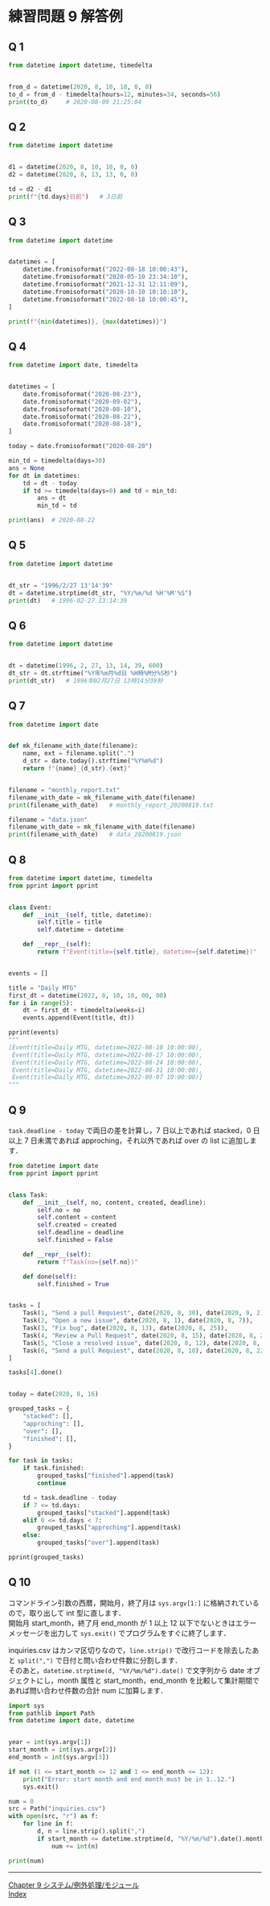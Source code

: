 # 練習問題 9 解答例


## Q 1

```python
from datetime import datetime, timedelta


from_d = datetime(2020, 8, 10, 10, 0, 0)
to_d = from_d - timedelta(hours=12, minutes=34, seconds=56)
print(to_d)     # 2020-08-09 21:25:04
```


## Q 2

```python
from datetime import datetime


d1 = datetime(2020, 8, 10, 10, 0, 0)
d2 = datetime(2020, 8, 13, 13, 0, 0)

td = d2 - d1
print(f"{td.days}日前")   # 3日前

```


## Q 3

```python
from datetime import datetime


datetimes = [
    datetime.fromisoformat("2022-08-18 10:00:43"),
    datetime.fromisoformat("2020-05-10 23:34:10"),
    datetime.fromisoformat("2021-12-31 12:11:09"),
    datetime.fromisoformat("2020-10-10 10:10:10"),
    datetime.fromisoformat("2022-08-18 10:00:45"),
]

print(f"{min(datetimes)}, {max(datetimes)}")

```


## Q 4

```python
from datetime import date, timedelta


datetimes = [
    date.fromisoformat("2020-08-23"),
    date.fromisoformat("2020-09-02"),
    date.fromisoformat("2020-08-10"),
    date.fromisoformat("2020-08-22"),
    date.fromisoformat("2020-08-18"),
]

today = date.fromisoformat("2020-08-20")

min_td = timedelta(days=30)
ans = None
for dt in datetimes:
    td = dt - today
    if td >= timedelta(days=0) and td < min_td:
        ans = dt
        min_td = td

print(ans)  # 2020-08-22

```


## Q 5

```python
from datetime import datetime


dt_str = "1996/2/27 13'14'39"
dt = datetime.strptime(dt_str, "%Y/%m/%d %H'%M'%S")
print(dt)   # 1996-02-27 13:14:39

```


## Q 6

```python
from datetime import datetime


dt = datetime(1996, 2, 27, 13, 14, 39, 600)
dt_str = dt.strftime("%Y年%m月%d日 %H時%M分%S秒")
print(dt_str)   # 1996年02月27日 13時14分39秒

```


## Q 7

```python
from datetime import date


def mk_filename_with_date(filename):
    name, ext = filename.split(".")
    d_str = date.today().strftime("%Y%m%d")
    return f"{name}_{d_str}.{ext}"


filename = "monthly_report.txt"
filename_with_date = mk_filename_with_date(filename)
print(filename_with_date)   # monthly_report_20200819.txt

filename = "data.json"
filename_with_date = mk_filename_with_date(filename)
print(filename_with_date)   # data_20200819.json

```


## Q 8

```python
from datetime import datetime, timedelta
from pprint import pprint


class Event:
    def __init__(self, title, datetime):
        self.title = title
        self.datetime = datetime

    def __repr__(self):
        return f"Event(title={self.title}, datetime={self.datetime})"


events = []

title = "Daily MTG"
first_dt = datetime(2022, 8, 10, 10, 00, 00)
for i in range(5):
    dt = first_dt + timedelta(weeks=i)
    events.append(Event(title, dt))

pprint(events)
"""
[Event(title=Daily MTG, datetime=2022-08-10 10:00:00),
 Event(title=Daily MTG, datetime=2022-08-17 10:00:00),
 Event(title=Daily MTG, datetime=2022-08-24 10:00:00),
 Event(title=Daily MTG, datetime=2022-08-31 10:00:00),
 Event(title=Daily MTG, datetime=2022-09-07 10:00:00)]
"""

```


## Q 9

`task.deadline - today` で両日の差を計算し，7 日以上であれば stacked，0 日以上 7 日未満であれば approching，それ以外であれば over の list に追加します．  

```python
from datetime import date
from pprint import pprint


class Task:
    def __init__(self, no, content, created, deadline):
        self.no = no
        self.content = content
        self.created = created
        self.deadline = deadline
        self.finished = False

    def __repr__(self):
        return f"Task(no={self.no})"

    def done(self):
        self.finished = True


tasks = [
    Task(1, "Send a pull Requiest", date(2020, 8, 30), date(2020, 9, 2)),
    Task(2, "Open a new issue", date(2020, 8, 1), date(2020, 8, 7)),
    Task(3, "Fix bug", date(2020, 8, 13), date(2020, 8, 25)),
    Task(4, "Review a Pull Request", date(2020, 8, 15), date(2020, 8, 20)),
    Task(5, "Close a resolved issue", date(2020, 8, 12), date(2020, 8, 17)),
    Task(6, "Send a pull Requiest", date(2020, 8, 10), date(2020, 8, 22)),
]

tasks[4].done()


today = date(2020, 8, 16)

grouped_tasks = {
    "stacked": [],
    "approching": [],
    "over": [],
    "finished": [],
}

for task in tasks:
    if task.finished:
        grouped_tasks["finished"].append(task)
        continue

    td = task.deadline - today
    if 7 <= td.days:
        grouped_tasks["stacked"].append(task)
    elif 0 <= td.days < 7:
        grouped_tasks["approching"].append(task)
    else:
        grouped_tasks["over"].append(task)

pprint(grouped_tasks)

```


## Q 10

コマンドライン引数の西暦，開始月，終了月は `sys.argv[1:]` に格納されているので，取り出して int 型に直します．  
開始月 start_month，終了月 end_month が 1 以上 12 以下でないときはエラーメッセージを出力して `sys.exit()` でプログラムをすぐに終了します．  

inquiries.csv はカンマ区切りなので，`line.strip()` で改行コードを除去したあと `split(",")` で日付と問い合わせ件数に分割します．  
そのあと，`datetime.strptime(d, "%Y/%m/%d").date()` で文字列から date オブジェクトにし，month 属性と start_month，end_month を比較して集計期間であれば問い合わせ件数の合計 num に加算します．  

```python
import sys
from pathlib import Path
from datetime import date, datetime


year = int(sys.argv[1])
start_month = int(sys.argv[2])
end_month = int(sys.argv[3])

if not (1 <= start_month <= 12 and 1 <= end_month <= 12):
    print("Error: start month and end month must be in 1..12.")
    sys.exit()

num = 0
src = Path("inquiries.csv")
with open(src, "r") as f:
    for line in f:
        d, n = line.strip().split(",")
        if start_month <= datetime.strptime(d, "%Y/%m/%d").date().month <= end_month:
            num += int(n)

print(num)

```



<hr>

[Chapter 9 システム/例外処理/モジュール](Chapter9.md)  
[Index](../README.md)
